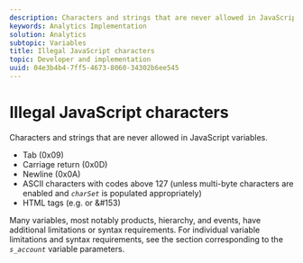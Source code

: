 ```yaml
---
description: Characters and strings that are never allowed in JavaScript variables.
keywords: Analytics Implementation
solution: Analytics
subtopic: Variables
title: Illegal JavaScript characters
topic: Developer and implementation
uuid: 04e3b4b4-7ff5-4673-8060-34302b6ee545
---
```


# Illegal JavaScript characters

Characters and strings that are never allowed in JavaScript variables.

* Tab (0x09) 
* Carriage return (0x0D) 
* Newline (0x0A) 
* ASCII characters with codes above 127 (unless multi-byte characters are enabled and *`charSet`* is populated appropriately) 
* HTML tags (e.g. <b></b> or &#153)

Many variables, most notably products, hierarchy, and events, have additional limitations or syntax requirements. For individual variable limitations and syntax requirements, see the section corresponding to the *`s_account`* variable parameters.
